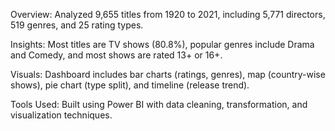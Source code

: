 Overview: Analyzed 9,655 titles from 1920 to 2021, including 5,771 directors, 519 genres, and 25 rating types.

Insights: Most titles are TV shows (80.8%), popular genres include Drama and Comedy, and most shows are rated 13+ or 16+.

Visuals: Dashboard includes bar charts (ratings, genres), map (country-wise shows), pie chart (type split), and timeline (release trend).

Tools Used: Built using Power BI with data cleaning, transformation, and visualization techniques.

